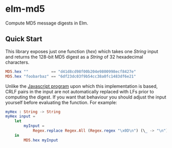 # elm-md5

Compute MD5 message digests in Elm.

## Quick Start

This library exposes just one function (_hex_) which takes one _String_ input and returns the 128-bit MD5
digest as a _String_ of 32 hexadecimal characters.

```elm
MD5.hex ""          == "d41d8cd98f00b204e9800998ecf8427e"
MD5.hex "foobarbaz" == "6df23dc03f9b54cc38a0fc1483df6e21"
```

Unlike the [Javascript program](https://css-tricks.com/snippets/javascript/javascript-md5/) upon which this
implementation is based, CRLF pairs in the input are not automatically replaced with LFs prior to computing
the digest. If you want that behaviour you should adjust the input yourself before evaluating the function.
For example:

```elm
myHex : String -> String
myHex input =
    let
        myInput =
            Regex.replace Regex.All (Regex.regex "\x0D\n") (\_ -> "\n") input
    in
        MD5.hex myInput
```
